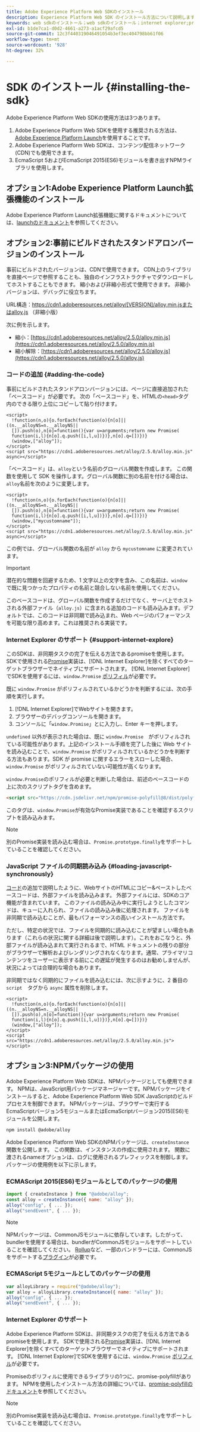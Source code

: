 ```yaml
---
title: Adobe Experience Platform Web SDKのインストール
description: Experience Platform Web SDK のインストール方法について説明します.
keywords: web sdkのインストール；web sdkのインストール；internet explorer;promise;npmパッケージ
exl-id: b1de7ca1-d0d2-4661-a273-a1acf29afcd5
source-git-commit: 12c3f440319046491054b3ef3ec404798bb61f06
workflow-type: tm+mt
source-wordcount: '928'
ht-degree: 32%

---
```


# SDK のインストール {#installing-the-sdk}

Adobe Experience Platform Web SDKの使用方法は3つあります。

1. Adobe Experience Platform Web SDKを使用する推奨される方法は、[Adobe Experience Platform Launch](https://launch.adobe.com/)を使用することです。
1. Adobe Experience Platform Web SDKは、コンテンツ配信ネットワーク(CDN)でも使用できます。
1. EcmaScript 5およびEcmaScript 2015(ES6)モジュールを書き出すNPMライブラリを使用します。

## オプション1:Adobe Experience Platform Launch拡張機能のインストール

Adobe Experience Platform Launch拡張機能に関するドキュメントについては、[launchのドキュメント](../../tags/extensions/web/sdk/overview.md)を参照してください。

## オプション2:事前にビルドされたスタンドアロンバージョンのインストール

事前にビルドされたバージョンは、CDNで使用できます。 CDN上のライブラリを直接ページで参照することも、独自のインフラストラクチャでダウンロードしてホストすることもできます。 縮小および非縮小形式で使用できます。 非縮小バージョンは、デバッグに役立ちます。

URL構造：https://cdn1.adoberesources.net/alloy/[VERSION]/alloy.min.jsまたはalloy.js （非縮小版）

次に例を示します。


* 縮小：[https://cdn1.adoberesources.net/alloy/2.5.0/alloy.min.js](https://cdn1.adoberesources.net/alloy/2.5.0/alloy.min.js)
* 縮小解除：[https://cdn1.adoberesources.net/alloy/2.5.0/alloy.js](https://cdn1.adoberesources.net/alloy/2.5.0/alloy.js)


### コードの追加 {#adding-the-code}

事前にビルドされたスタンドアロンバージョンには、ページに直接追加された「ベースコード」が必要です。 次の「ベースコード」を、HTMLの`<head>`タグ内のできる限り上位にコピーして貼り付けます。

```markup
<script>
  !function(n,o){o.forEach(function(o){n[o]||((n.__alloyNS=n.__alloyNS||
  []).push(o),n[o]=function(){var u=arguments;return new Promise(
  function(i,l){n[o].q.push([i,l,u])})},n[o].q=[])})}
  (window,["alloy"]);
</script>
<script src="https://cdn1.adoberesources.net/alloy/2.5.0/alloy.min.js" async></script>
```

「ベースコード」は、`alloy`という名前のグローバル関数を作成します。 この関数を使用して SDK を操作します。グローバル関数に別の名前を付ける場合は、`alloy`名前を次のように変更します。

```markup
<script>
  !function(n,o){o.forEach(function(o){n[o]||((n.__alloyNS=n.__alloyNS||
  []).push(o),n[o]=function(){var u=arguments;return new Promise(
  function(i,l){n[o].q.push([i,l,u])})},n[o].q=[])})}
  (window,["mycustomname"]);
</script>
<script src="https://cdn1.adoberesources.net/alloy/2.5.0/alloy.min.js" async></script>
```

この例では、グローバル関数の名前が `alloy` から `mycustomname` に変更されています。

>[!IMPORTANT]
>
>潜在的な問題を回避するため、1 文字以上の文字を含み、この名前は、`window` で既に見つかったプロパティの名前と競合しない名前を使用してください。

このベースコードは、グローバル関数を作成するだけでなく、サーバ上でホストされる外部ファイル（`alloy.js`）に含まれる追加のコードも読み込みます。デフォルトでは、このコードは非同期で読み込まれ、Web ページのパフォーマンスを可能な限り高めます。これは推奨される実装です。

### Internet Explorer のサポート {#support-internet-explore}

このSDKは、非同期タスクの完了を伝える方法であるpromiseを使用します。 SDKで使用される[Promise](https://developer.mozilla.org/ja-JP/docs/Web/JavaScript/Reference/Global_Objects/Promise)実装は、[!DNL Internet Explorer]を除くすべてのターゲットブラウザーでネイティブにサポートされます。 [!DNL Internet Explorer]でSDKを使用するには、`window.Promise` [ポリフィル](https://remysharp.com/2010/10/08/what-is-a-polyfill)が必要です。

既に `window.Promise` がポリフィルされているかどうかを判断するには、次の手順を実行します。

1. [!DNL Internet Explorer]でWebサイトを開きます。
1. ブラウザーのデバッグコンソールを開きます。
1. コンソールに「`window.Promise`」とに入力し、Enter キーを押します。

`undefined` 以外が表示された場合は、既に `window.Promise`　がポリフィルされている可能性があります。上記のインストール手順を完了した後に Web サイトを読み込むことで、`window.Promise` がポリフィルされているかどうかを判断する方法もあります。SDK が promise に関するエラーをスローした場合、`window.Promise` がポリフィルされていない可能性が高くなります。

`window.Promise`のポリフィルが必要と判断した場合は、前述のベースコードの上に次のスクリプトタグを含めます。

```html
<script src="https://cdn.jsdelivr.net/npm/promise-polyfill@8/dist/polyfill.min.js"></script>
```

このタグは、`window.Promise`が有効なPromise実装であることを確認するスクリプトを読み込みます。

>[!NOTE]
>
>別のPromise実装を読み込む場合は、`Promise.prototype.finally`をサポートしていることを確認してください。

### JavaScript ファイルの同期読み込み {#loading-javascript-synchronously}

[コード](#adding-the-code)の追加で説明したように、WebサイトのHTMLにコピー&amp;ペーストしたベースコードは、外部ファイルを読み込みます。 外部ファイルには、SDKのコア機能が含まれています。 このファイルの読み込み中に実行しようとしたコマンドは、キューに入れられ、ファイルの読み込み後に処理されます。 ファイルを非同期で読み込むことが、最もパフォーマンスの高いインストール方法です。

ただし、特定の状況では、ファイルを同期的に読み込むことが望ましい場合もあります（これらの状況に関する詳細は後で説明します）。これをおこなうと、外部ファイルが読み込まれて実行されるまで、HTML ドキュメントの残りの部分がブラウザーで解析およびレンダリングされなくなります。通常、プライマリコンテンツをユーザーに表示する前にこの遅延が発生するのはお勧めしませんが、状況によっては合理的な場合もあります。

非同期ではなく同期的にファイルを読み込むには、次に示すように、2 番目の　`script`　タグから `async` 属性を削除します。

```markup
<script>
  !function(n,o){o.forEach(function(o){n[o]||((n.__alloyNS=n.__alloyNS||
  []).push(o),n[o]=function(){var u=arguments;return new Promise(
  function(i,l){n[o].q.push([i,l,u])})},n[o].q=[])})}
  (window,["alloy"]);
</script>
<script src="https://cdn1.adoberesources.net/alloy/2.5.0/alloy.min.js"></script>
```

## オプション3:NPMパッケージの使用

Adobe Experience Platform Web SDKは、NPMパッケージとしても使用できます。 [](https://www.npmjs.com) NPMは、JavaScript用パッケージマネージャーです。NPMパッケージをインストールすると、Adobe Experience Platform Web SDK JavaScriptのビルドプロセスを制御できます。 NPMパッケージは、ブラウザーで実行するEcmaScriptバージョン5モジュールまたはEcmaScriptバージョン2015(ES6)モジュールを公開します。

```bash
npm install @adobe/alloy
```

Adobe Experience Platform Web SDKのNPMパッケージは、`createInstance`関数を公開します。 この関数は、インスタンスの作成に使用されます。 関数に渡されるnameオプションは、ログに使用されるプレフィックスを制御します。 パッケージの使用例を以下に示します。

### ECMAScript 2015(ES6)モジュールとしてのパッケージの使用

```javascript
import { createInstance } from "@adobe/alloy";
const alloy = createInstance({ name: "alloy" });
alloy("config", { ... });
alloy("sendEvent", { ... });
```

>[!NOTE]
>
>NPMパッケージは、CommonJSモジュールに依存しています。したがって、bundlerを使用する場合は、bundlerがCommonJSモジュールをサポートしていることを確認してください。 [Rollup](https://rollupjs.org)など、一部のバンドラーには、CommonJSをサポートする[プラグイン](https://www.npmjs.com/package/@rollup/plugin-commonjs)が必要です。

### ECMAScript 5モジュールとしてのパッケージの使用

```javascript
var alloyLibrary = require("@adobe/alloy");
var alloy = alloyLibrary.createInstance({ name: "alloy" });
alloy("config", { ... });
alloy("sendEvent", { ... });
```

### Internet Explorer のサポート

Adobe Experience Platform SDKは、非同期タスクの完了を伝える方法であるpromiseを使用します。 SDKで使用される[Promise](https://developer.mozilla.org/en-US/docs/Web/JavaScript/Reference/Global_Objects/Promise)実装は、[!DNL Internet Explorer]を除くすべてのターゲットブラウザーでネイティブにサポートされます。 [!DNL Internet Explorer]でSDKを使用するには、`window.Promise` [ポリフィル](https://remysharp.com/2010/10/08/what-is-a-polyfill)が必要です。

Promiseのポリフィルに使用できるライブラリの1つに、promise-polyfillがあります。 NPMを使用したインストール方法の詳細については、[promise-polyfillのドキュメント](https://www.npmjs.com/package/promise-polyfill)を参照してください。

>[!NOTE]
>
>別のPromise実装を読み込む場合は、`Promise.prototype.finally`をサポートしていることを確認してください。
